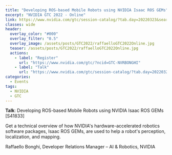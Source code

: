 ```yaml
---
title: "Developing ROS-based Mobile Robots using NVIDIA Isaac ROS GEMs"
excerpt: "NVIDIA GTC 2022 - Online"
link: https://www.nvidia.com/gtc/session-catalog/?tab.day=20220323&search.primarytopic=162464136458604220bJ&search.primarytopic=1625599405048001e1TQ#/session/1638566988736001o5cj
classes: wide
header:
  overlay_color: "#000"
  overlay_filter: "0.5"
  overlay_image: /assets/posts/GTC2022/raffaelloGTC2022Online.jpg
  teaser: /assets/posts/GTC2022/raffaelloGTC2022Online.jpg
  actions:
    - label: "Register"
      url: "https://www.nvidia.com/gtc/?ncid=GTC-NVRBONGHI"
    - label: "Talk"
      url: "https://www.nvidia.com/gtc/session-catalog/?tab.day=20220323&search.primarytopic=162464136458604220bJ&search.primarytopic=1625599405048001e1TQ#/session/1638566988736001o5cj"
categories:
  - Events
tags:
  - NVIDIA
  - GTC
---
```


**Talk**: Developing ROS-based Mobile Robots using NVIDIA Isaac ROS GEMs [S41833]

Get a technical overview of how NVIDIA's hardware-accelerated robotics software packages, Isaac ROS GEMs, are used to help a robot's perception, localization, and mapping.

Raffaello Bonghi, Developer Relations Manager – AI & Robotics, NVIDIA